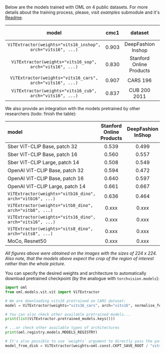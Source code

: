 Below are the models trained with OML on 4 public datasets.
For more details about the training process, please, visit *examples* submodule and it's
[Readme](https://github.com/OML-Team/open-metric-learning/blob/main/examples/).

|                            model                            | cmc1  |         dataset          |                                           weights                                            |                                           configs                                            | hash (the beginning) |
|:-----------------------------------------------------------:|:-----:|:------------------------:|:--------------------------------------------------------------------------------------------:|:--------------------------------------------------------------------------------------------:|:--------------------:|
| `ViTExtractor(weights="vits16_inshop", arch="vits16", ...)` | 0.903 |    DeepFashion Inshop    | [link](https://drive.google.com/file/d/1wjjwBC6VomVZQF-JeXepEMk9CtV0Nste/view?usp=sharing)   | [link](https://github.com/OML-Team/open-metric-learning/tree/main/examples/inshop/configs)   |        e1017d        |
|  `ViTExtractor(weights="vits16_sop", arch="vits16", ...)`   | 0.830 | Stanford Online Products | [link](https://drive.google.com/drive/folders/1WfPqCKbZ2KjRRQURGOOwrlQ87EUb7Zra?usp=sharing) | [link](https://github.com/OML-Team/open-metric-learning/tree/main/examples/sop/configs)      |        85cfa5        |
|  `ViTExtractor(weights="vits16_cars", arch="vits16", ...)`  | 0.907 |         CARS 196         | [link](https://drive.google.com/drive/folders/17a4_fg94dox2sfkXmw-KCtiLBlx-ut-1?usp=sharing) | [link](https://github.com/OML-Team/open-metric-learning/tree/main/examples/cars/configs)     |        9f1e59        |
|  `ViTExtractor(weights="vits16_cub", arch="vits16", ...)`   | 0.837 |       CUB 200 2011       | [link](https://drive.google.com/drive/folders/1TPCN-eZFLqoq4JBgnIfliJoEK48x9ozb?usp=sharing) | [link](https://github.com/OML-Team/open-metric-learning/tree/main/examples/cub/configs)      |        e82633        |

We also provide an integration with the models pretrained by other researchers (todo: finish the table):

|                        model                              |   Stanford Online Products |   DeepFashion InShop |   CUB 200 2011 |   CARS 196 |
|:----------------------------------------------------------|:--------------------------:|:--------------------:|:--------------:|:----------:|
| Sber ViT-CLIP Base, patch 32                              |                      0.539 |                0.499 |          0.452 |      0.616 |
| Sber ViT-CLIP Base, patch 16                              |                      0.560 |                0.557 |          0.528 |      0.642 |
| Sber ViT-CLIP Large, patch 14                             |                      0.508 |                0.549 |          0.610 |      0.696 |
| OpenAI ViT-CLIP Base, patch 32                            |                      0.594 |                0.472 |          0.562 |      0.679 |
| OpenAI ViT-CLIP Base, patch 16                            |                      0.640 |                0.597 |          0.664 |      0.760 |
| OpenAI ViT-CLIP Large, patch 14                           |                      0.661 |                0.667 |          0.744 |      0.839 |
| `ViTExtractor(weights="vitb16_dino", arch="vitb16", ...)` |                      0.636 |                0.464 |          0.626 |      0.340 |
| `ViTExtractor(weights="vitb8_dino", arch="vitb8", ...)`   |                      0.xxx |                0.xxx |          0.xxx |      0.xxx |
| `ViTExtractor(weights="vits16_dino", arch="vits16", ...)` |                      0.xxx |                0.xxx |          0.xxx |      0.xxx |
| `ViTExtractor(weights="vits8_dino", arch="vits8", ...)`   |                      0.xxx |                0.xxx |          0.xxx |      0.xxx |
| MoCo, Resnet50                                            |                      0.xxx |                0.xxx |          0.xxx |      0.xxx |

*All figures above were obtained on the images with the sizes of 224 x 224.
Also note, that the models above expect the crop of the region of interest rather than the whole picture.*


You can specify the desired weights and architecture to automatically download pretrained checkpoint (by the analogue with `torchvision.models`):

[comment]:checkpoint-start
```python
import oml
from oml.models.vit.vit import ViTExtractor

# We are downloading vits16 pretrained on CARS dataset:
model = ViTExtractor(weights="vits16_cars", arch="vits16", normalise_features=False)

# You can also check other available pretrained models...
print(list(ViTExtractor.pretrained_models.keys()))

# ...or check other available types of architectures
print(oml.registry.models.MODELS_REGISTRY)

# It's also possible to use `weights` argument to directly pass the path to the checkpoint:
model_from_disk = ViTExtractor(weights=oml.const.CKPT_SAVE_ROOT / "vits16_cars.ckpt", arch="vits16", normalise_features=False)
```
[comment]:checkpoint-end